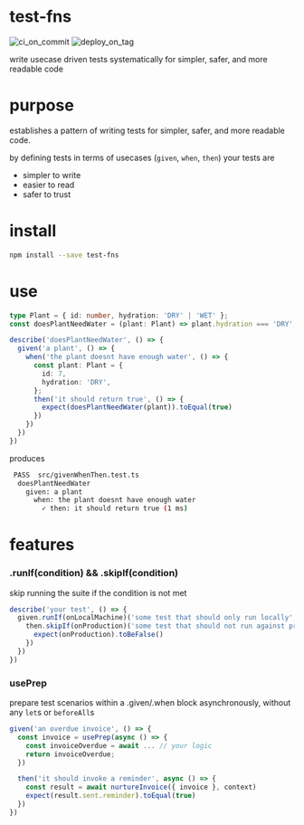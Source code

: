 # test-fns

![ci_on_commit](https://github.com/ehmpathy/test-fns/workflows/ci_on_commit/badge.svg)
![deploy_on_tag](https://github.com/ehmpathy/test-fns/workflows/deploy_on_tag/badge.svg)

write usecase driven tests systematically for simpler, safer, and more readable code

# purpose

establishes a pattern of writing tests for simpler, safer, and more readable code.

by defining tests in terms of usecases (`given`, `when`, `then`) your tests are
- simpler to write
- easier to read
- safer to trust

# install

```sh
npm install --save test-fns
```

# use

```ts
type Plant = { id: number, hydration: 'DRY' | 'WET' };
const doesPlantNeedWater = (plant: Plant) => plant.hydration === 'DRY';

describe('doesPlantNeedWater', () => {
  given('a plant', () => {
    when('the plant doesnt have enough water', () => {
      const plant: Plant = {
        id: 7,
        hydration: 'DRY',
      };
      then('it should return true', () => {
        expect(doesPlantNeedWater(plant)).toEqual(true)
      })
    })
  })
})
```

produces

```sh
 PASS  src/givenWhenThen.test.ts
  doesPlantNeedWater
    given: a plant
      when: the plant doesnt have enough water
        ✓ then: it should return true (1 ms)
```

# features


### .runIf(condition) && .skipIf(condition)

skip running the suite if the condition is not met

```ts
describe('your test', () => {
  given.runIf(onLocalMachine)('some test that should only run locally', () => {
    then.skipIf(onProduction)('some test that should not run against production', () => {
      expect(onProduction).toBeFalse()
    })
  })
})
```

### usePrep

prepare test scenarios within a .given/.when block asynchronously, without any `let`s or `beforeAll`s

```ts
given('an overdue invoice', () => {
  const invoice = usePrep(async () => {
    const invoiceOverdue = await ... // your logic
    return invoiceOverdue;
  })

  then('it should invoke a reminder', async () => {
    const result = await nurtureInvoice({ invoice }, context)
    expect(result.sent.reminder).toEqual(true)
  })
})
```

